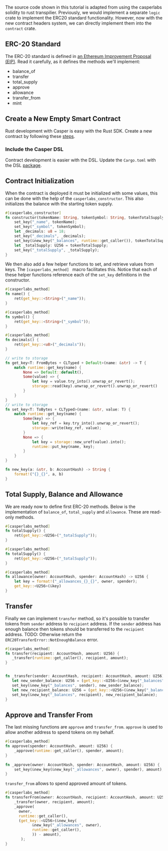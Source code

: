 
The source code shown in this tutorial is adapted from using the casperlabs solidity to rust transpilier. Previously, we would implement a separate `logic` crate to implement the ERC20 standard functionality. However, now with the new contract headers system, we can directly implement them into the `contract` crate.

## ERC-20 Standard
The ERC-20 standard is defined in [an Ethereum Improvement Proposal (EIP)](https://github.com/ethereum/EIPs/blob/master/EIPS/eip-20.md#). Read it carefully, as it defines the methods we'll implement:
* balance_of
* transfer
* total_supply
* approve
* allowance
* transfer_from
* mint

## Create a New Empty Smart Contract

Rust development with Casper is easy with the Rust SDK. Create a new contract by following these [steps](https://docs.casperlabs.io/en/latest/dapp-dev-guide/setup-of-rust-contract-sdk.html).

### Include the Casper DSL

Contract development is easier with the DSL.  Update the ```Cargo.toml``` with the DSL [package](https://docs.casperlabs.io/en/latest/dapp-dev-guide/contract-dsl/index.html).  

## Contract Initialization

When the contract is deployed it must be initialized with some values, this can be done with the help of the `casperlabs_constructor`. This also initializes the balance with the starting token supply.

```rust
#[casperlabs_constructor]
fn constructor(tokenName: String, tokenSymbol: String, tokenTotalSupply: U256) {
    set_key("_name", tokenName);
    set_key("_symbol", tokenSymbol);
    let _decimals: u8 = 18;
    set_key("_decimals", _decimals);
    set_key(&new_key("_balances", runtime::get_caller()), tokenTotalSupply);
    let _totalSupply: U256 = tokenTotalSupply;
    set_key("_totalSupply", _totalSupply);
}
```
We then also add a few helper functions to set, and retrieve values from keys. The `[casperlabs_method] ` macro facilitates this. Notice that each of these helper functions reference each of the `set_key` definitions in the constructor.

```rust
#[casperlabs_method]
fn name() {
    ret(get_key::<String>("_name"));
}

#[casperlabs_method]
fn symbol() {
    ret(get_key::<String>("_symbol"));
}

#[casperlabs_method]
fn decimals() {
    ret(get_key::<u8>("_decimals"));
}

// write to storage
fn get_key<T: FromBytes + CLTyped + Default>(name: &str) -> T {
    match runtime::get_key(name) {
        None => Default::default(),
        Some(value) => {
            let key = value.try_into().unwrap_or_revert();
            storage::read(key).unwrap_or_revert().unwrap_or_revert()
        }
    }
}
// write to storage
fn set_key<T: ToBytes + CLTyped>(name: &str, value: T) {
    match runtime::get_key(name) {
        Some(key) => {
            let key_ref = key.try_into().unwrap_or_revert();
            storage::write(key_ref, value);
        }
        None => {
            let key = storage::new_uref(value).into();
            runtime::put_key(name, key);
        }
    }
}

fn new_key(a: &str, b: AccountHash) -> String {
    format!("{}_{}", a, b)
}

```

## Total Supply, Balance and Allowance
We are ready now to define first ERC-20 methods. Below is the implementation of `balance_of`, `total_supply` and `allowance`. These are read-only methods.

```rust
#[casperlabs_method]
fn totalSupply() {
    ret(get_key::<U256>("_totalSupply"));
}

#[casperlabs_method]
fn totalSupply() {
    ret(get_key::<U256>("_totalSupply"));
}

#[casperlabs_method]
fn allowance(owner: AccountHash, spender: AccountHash) -> U256 {
    let key = format!("_allowances_{}_{}", owner, spender);
    get_key::<U256>(&key)
}

```

## Transfer
Finally we can implement `transfer` method, so it's possible to transfer tokens from `sender` address to `recipient` address. If the `sender` address has enough balance then tokens should be transferred to the `recipient` address. TODO: Otherwise return the `ERC20TransferError::NotEnoughBalance` error.
 ```rust
#[casperlabs_method]
fn transfer(recipient: AccountHash, amount: U256) {
    _transfer(runtime::get_caller(), recipient, amount);
}
 
 
fn _transfer(sender: AccountHash, recipient: AccountHash, amount: U256) {
    let new_sender_balance: U256 = (get_key::<U256>(&new_key("_balances", sender)) - amount);
    set_key(&new_key("_balances", sender), new_sender_balance);
    let new_recipient_balance: U256 = (get_key::<U256>(&new_key("_balances", recipient)) + amount);
    set_key(&new_key("_balances", recipient), new_recipient_balance);
}

```

## Approve and Transfer From
The last missing functions are `approve` and `transfer_from`. `approve` is used to allow another address to spend tokens on my behalf.
```rust
#[casperlabs_method]
fn approve(spender: AccountHash, amount: U256) {
    _approve(runtime::get_caller(), spender, amount);
}
    
fn _approve(owner: AccountHash, spender: AccountHash, amount: U256) {
    set_key(&new_key(&new_key("_allowances", owner), spender), amount);
}
```
`transfer_from` allows to spend approved amount of tokens.
```rust
#[casperlabs_method]
fn transferFrom(owner: AccountHash, recipient: AccountHash, amount: U256) {
    _transfer(owner, recipient, amount);
    _approve(
      owner,
      runtime::get_caller(),
      (get_key::<U256>(&new_key(
            &new_key("_allowances", owner),
            runtime::get_caller(),
            )) - amount),
       );
}
``` 
